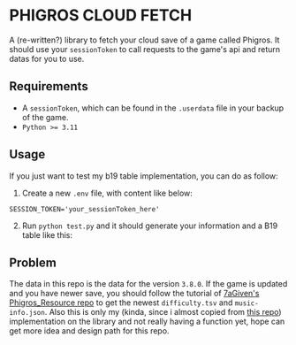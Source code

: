# PHIGROS CLOUD FETCH
A (re-written?) library to fetch your cloud save of a game called Phigros. It should use your `sessionToken` to call requests to the game's api and return datas for you to use.

## Requirements
- A `sessionToken`, which can be found in the `.userdata` file in your backup of the game.
- `Python >= 3.11`

## Usage
If you just want to test my b19 table implementation, you can do as follow:
1. Create a new `.env` file, with content like below:
```
SESSION_TOKEN='your_sessionToken_here'
```
2. Run `python test.py` and it should generate your information and a B19 table like this:

## Problem
The data in this repo is the data for the version `3.8.0`. If the game is updated and you have newer save, you should follow the tutorial of [7aGiven's Phigros_Resource repo](https://github.com/7aGiven/Phigros_Resource?tab=readme-ov-file#%E4%BD%BF%E7%94%A8%E7%A4%BA%E4%BE%8B) to get the newest `difficulty.tsv` and `music-info.json`. Also this is only my (kinda, since i almost copied from [this repo](https://github.com/7aGiven/PhigrosLibrary)) implementation on the library and not really having a function yet, hope can get more idea and design path for this repo.

